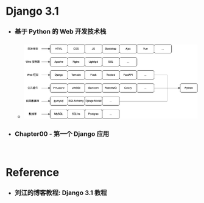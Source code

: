 Django 3.1
=====
* ### 基于 Python 的 Web 开发技术栈
    * ### ![image](https://raw.githubusercontent.com/GitHub-WeiChiang/main/master/Django/Django%203.1/TechnologyStack.png)
* ### Chapter00 - 第一个 Django 应用
<br />

Reference
=====
* ### 刘江的博客教程: Django 3.1 教程
<br />
